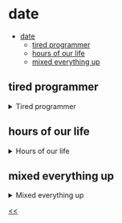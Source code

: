 # date

- [date](#date)
  - [tired programmer](#tired-programmer)
  - [hours of our life](#hours-of-our-life)
  - [mixed everything up](#mixed-everything-up)
 
## tired programmer
<details>
<summary>Tired programmer</summary>

### description
The programmer worked day and night, so he was tired and forgot how to count the number of milliseconds in 20 days! Help him count and insert the given number as the argument to the Date() constructor.

### solution
[tired.js](./tired.js)

</details>
 
## hours of our life
<details>
<summary>Hours of our life</summary>

### description
The information about the date of birth of our imaginary friend is stored in the `birthday` variable. The information about when he started school is stored in the `firstDayInSchool` variable. Print the number of hours that passed between these two events (the date difference will give you the span of time in milliseconds, don't forget to convert them to hours).

### solution
[hours-until-school.js](./hours-until-school.js)

</details>
 
## mixed everything up
<details>
<summary>Mixed everything up</summary>

### description
A novice programmer wrote a code that counts the difference between two events and adds a year to the resulting expression in milliseconds. But the fluffy cat ran over the keyboard and messed up the code! Help to restore the code so that it works without errors and displays the received time in days in the console (broken lines are marked with `!?`).

```javascript
let firstEventDate = new Date("2011-01-11")
let secondEventDate = Date("2023-04-26") //!?
let differenceWithSum = secondEventDate - firstEventDate + 3600 * 24 * 365 *  //!?

console.log(differenceWithSum / 1000 / 3600 / 24)
```

### solution
[mixed-up.js](./mixed-up.js)

</details>

[<<](../../../README.md)
<!--
:%s/\(Sample \(Input\|Output\) \d:\)\n\(.*\)/```\r\r**\1**\r```\3/gc
-->

